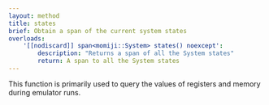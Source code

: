 ```yaml
---
layout: method
title: states
brief: Obtain a span of the current system states
overloads:
    '[[nodiscard]] span<momiji::System> states() noexcept':
        description: "Returns a span of all the System states"
        return: A span to all the System states
---
```


This function is primarily used to query the values of registers and memory
during emulator runs.
